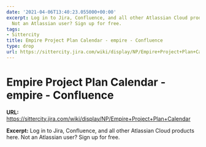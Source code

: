 ```yaml
---
date: '2021-04-06T13:40:23.055000+00:00'
excerpt: Log in to Jira, Confluence, and all other Atlassian Cloud products here.
  Not an Atlassian user? Sign up for free.
tags:
- Sittercity
title: Empire Project Plan Calendar - empire - Confluence
type: drop
url: https://sittercity.jira.com/wiki/display/NP/Empire+Project+Plan+Calendar
---
```


# Empire Project Plan Calendar - empire - Confluence

**URL:** https://sittercity.jira.com/wiki/display/NP/Empire+Project+Plan+Calendar

**Excerpt:** Log in to Jira, Confluence, and all other Atlassian Cloud products here. Not an Atlassian user? Sign up for free.
